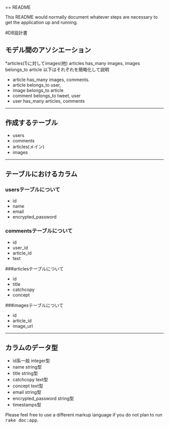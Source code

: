 == README

This README would normally document whatever steps are necessary to get the
application up and running.

#DB設計書


## モデル間のアソシエーション
*articles(1)に対してimages(他) articles has_many images, images belongs_to article 以下はそれぞれを簡略化して説明

* article has_many images, comments.  
* article belongs_to user,  
* image belongs_to article  
* comment belongs_to tweet, user  
* user has_many articles, comments  

____________________________________________________

## 作成するテーブル
* users  
* comments  
* articles(メイン)  
* images  

_____________________________________________________

## テーブルにおけるカラム

### usersテーブルについて
* id  
* name  
* email  
* encrypted_password  

### commentsテーブルについて
* id  
* user_id  
* article_id  
* text  

###articlesテーブルについて
* id  
* title  
* catchcopy  
* concept  

###imagesテーブルについて
* id  
* article_id  
* image_url  

________________________________________________________

## カラムのデータ型
* id系一般 integer型  
* name string型  
* title string型  
* catchcopy text型  
* concept text型  
* email string型  
* encrypted_password string型  
* timestamps型  

Please feel free to use a different markup language if you do not plan to run
<tt>rake doc:app</tt>.
